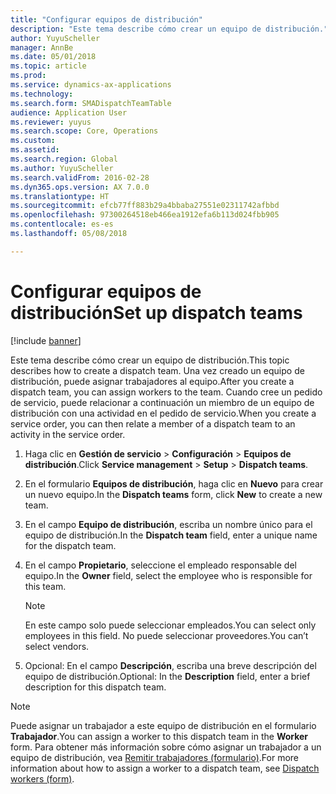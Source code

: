 ```yaml
---
title: "Configurar equipos de distribución"
description: "Este tema describe cómo crear un equipo de distribución."
author: YuyuScheller
manager: AnnBe
ms.date: 05/01/2018
ms.topic: article
ms.prod: 
ms.service: dynamics-ax-applications
ms.technology: 
ms.search.form: SMADispatchTeamTable
audience: Application User
ms.reviewer: yuyus
ms.search.scope: Core, Operations
ms.custom: 
ms.assetid: 
ms.search.region: Global
ms.author: YuyuScheller
ms.search.validFrom: 2016-02-28
ms.dyn365.ops.version: AX 7.0.0
ms.translationtype: HT
ms.sourcegitcommit: efcb77ff883b29a4bbaba27551e02311742afbbd
ms.openlocfilehash: 97300264518eb466ea1912efa6b113d024fbb905
ms.contentlocale: es-es
ms.lasthandoff: 05/08/2018

---
```



# <a name="set-up-dispatch-teams"></a><span data-ttu-id="d4388-103">Configurar equipos de distribución</span><span class="sxs-lookup"><span data-stu-id="d4388-103">Set up dispatch teams</span></span> 

[!include [banner](../includes/banner.md)]


<span data-ttu-id="d4388-104">Este tema describe cómo crear un equipo de distribución.</span><span class="sxs-lookup"><span data-stu-id="d4388-104">This topic describes how to create a dispatch team.</span></span> <span data-ttu-id="d4388-105">Una vez creado un equipo de distribución, puede asignar trabajadores al equipo.</span><span class="sxs-lookup"><span data-stu-id="d4388-105">After you create a dispatch team, you can assign workers to the team.</span></span> <span data-ttu-id="d4388-106">Cuando cree un pedido de servicio, puede relacionar a continuación un miembro de un equipo de distribución con una actividad en el pedido de servicio.</span><span class="sxs-lookup"><span data-stu-id="d4388-106">When you create a service order, you can then relate a member of a dispatch team to an activity in the service order.</span></span>

1.  <span data-ttu-id="d4388-107">Haga clic en **Gestión de servicio** \> **Configuración** \> **Equipos de distribución**.</span><span class="sxs-lookup"><span data-stu-id="d4388-107">Click **Service management** \> **Setup** \> **Dispatch teams**.</span></span>

2.  <span data-ttu-id="d4388-108">En el formulario **Equipos de distribución**, haga clic en **Nuevo** para crear un nuevo equipo.</span><span class="sxs-lookup"><span data-stu-id="d4388-108">In the **Dispatch teams** form, click **New** to create a new team.</span></span>

3.  <span data-ttu-id="d4388-109">En el campo **Equipo de distribución**, escriba un nombre único para el equipo de distribución.</span><span class="sxs-lookup"><span data-stu-id="d4388-109">In the **Dispatch team** field, enter a unique name for the dispatch team.</span></span>

4.  <span data-ttu-id="d4388-110">En el campo **Propietario**, seleccione el empleado responsable del equipo.</span><span class="sxs-lookup"><span data-stu-id="d4388-110">In the **Owner** field, select the employee who is responsible for this team.</span></span>
    

    > [!NOTE]
    > <P><span data-ttu-id="d4388-111">En este campo solo puede seleccionar empleados.</span><span class="sxs-lookup"><span data-stu-id="d4388-111">You can select only employees in this field.</span></span> <span data-ttu-id="d4388-112">No puede seleccionar proveedores.</span><span class="sxs-lookup"><span data-stu-id="d4388-112">You can’t select vendors.</span></span></P>



5.  <span data-ttu-id="d4388-113">Opcional: En el campo **Descripción**, escriba una breve descripción del equipo de distribución.</span><span class="sxs-lookup"><span data-stu-id="d4388-113">Optional: In the **Description** field, enter a brief description for this dispatch team.</span></span>


> [!NOTE]
> <P><span data-ttu-id="d4388-114">Puede asignar un trabajador a este equipo de distribución en el formulario <STRONG>Trabajador</STRONG>.</span><span class="sxs-lookup"><span data-stu-id="d4388-114">You can assign a worker to this dispatch team in the <STRONG>Worker</STRONG> form.</span></span> <span data-ttu-id="d4388-115">Para obtener más información sobre cómo asignar un trabajador a un equipo de distribución, vea <A href="https://technet.microsoft.com/en-us/library/dn776288(v=ax.60)">Remitir trabajadores (formulario)</A>.</span><span class="sxs-lookup"><span data-stu-id="d4388-115">For more information about how to assign a worker to a dispatch team, see <A href="https://technet.microsoft.com/en-us/library/dn776288(v=ax.60)">Dispatch workers (form)</A>.</span></span></P>




